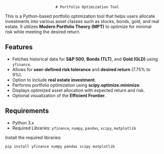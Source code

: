                            # Portfolio Optimization Tool

This is a Python-based portfolio optimization tool that helps users allocate investments into various asset classes such as stocks, bonds, gold, and real estate. It utilizes **Modern Portfolio Theory (MPT)** to optimize for minimal risk while meeting the desired return.

## Features
- Fetches historical data for **S&P 500**, **Bonds (TLT)**, and **Gold (GLD)** using `yfinance`.
- Allows for **user-defined risk tolerance** and **desired return** (7.75% to 9%).
- Option to include **real estate investment**.
- Performs portfolio optimization using **scipy.optimize.minimize**.
- Displays optimized asset allocation with expected return and risk.
- Optional visualization of the **Efficient Frontier**.

## Requirements

- Python 3.x
- Required Libraries: `yfinance`, `numpy`, `pandas`, `scipy`, `matplotlib`

Install the required libraries:
```bash
pip install yfinance numpy pandas scipy matplotlib
